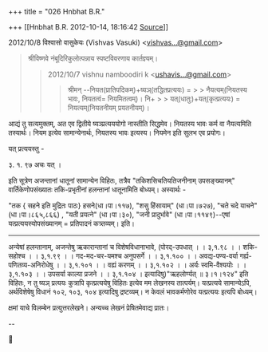 +++
title = "026 Hnbhat B.R."

+++
[[Hnbhat B.R.	2012-10-14, 18:16:42 [Source](https://groups.google.com/g/bvparishat/c/iEIe0Y7bweU)]]



  
  

2012/10/8 विश्वासो वासुकेयः (Vishvas Vasuki) \<[vishvas...@gmail.com]()\>

  

> श्रीविष्णवे नंबूदिरिकुलोत्पन्नाय स्पष्टविवरणाय कार्तज्ञ्यम्।  
>   
> > 
> > 2012/10/7 vishnu namboodiri k \<[ushavis...@gmail.com]()\>  
> > > श्रीमन् --नियत(प्रातिपदिकम्)+ष्यञ्(तद्धितप्रत्ययः) = > > नैयत्यम्(नियतस्य भावः, नियतत्वं= नियमितत्वम्)। नि+ > > यत्(धातुः)+यत्(कृत्प्रत्ययः) = नियत्यम्(नियतनीयम् प्रयतनीयम्)।   
> >   
> > > > 
> > > >   
> > > > 
> > 

आद्यं तु सत्यमुक्तम्, अत एव द्वितीये ष्यञ्प्रत्यययोगो नास्तीति सिद्धमेव। नियतस्य भावः कर्म वा नैयत्यमिति तस्यार्थः। नियम इत्येव सामान्येनार्थः, नियतस्य भावः इत्यस्य। नियमेन इति सुलभ एव प्रयोगः।

  

यत् प्रत्ययस्तु -



३. १. ९७ अचः यत् ।

  

इति सूत्रेण अजन्तानां धातूनां सामान्येन विहितः, तत्रैव
"तकिशसिचतियतिजनीनाम् उपसङ्ख्यानम्" वार्तिकेणोपसंख्यातः तकि-प्रभृतीनां हलन्तानां धातूनामिति बोध्यम्। अस्यार्थः -

  

"तक { सहने इति मुद्रितः पाठः} हसने(धा।पा।११७), "शसु हिंसायाम्" (धा।पा।७२७), "चते चदे याचने" (धा।पा।८६५,८६६) , "यती प्रयत्ने" (धा।पा।३०), "जनी प्रादुर्भावे" (धा।पा।११४९)--एषां यत्प्रत्ययस्योपसंख्यानम् = प्रतिपादनं कत्र्तव्यम्। इति।

----------------------------

  

अन्येषां हलन्तानाम्, अजन्तेषु ऋकारान्तानां च विशेषविधानाभावे, (पोरद्-उपधात् । । ३,१.९८ । । शकि-सहोश्च । । ३,१.९९ । । गद-मद-चर-यमश्च अनुपसर्गे । । ३,१.१०० । । अवद्य-पण्य-वर्या गर्ह्य-पणितव्य-अनिरोधेषु । । ३,१.१०१ । । वह्यं करणम् । । ३,१.१०२ । । अर्यः स्वमि-वैश्ययोः । । ३,१.१०३ । । उपसर्या काल्या प्रजने । । ३,१.१०४ । इत्यादिषु)"ऋहलोर्ण्यत् ॥ ३।१।१२४" इति विहितः, न तु ष्यञ् प्रत्ययः कुत्रापि कृत्प्रत्ययेषु विहितः इत्येव मम लेखनस्य तात्पर्यम्। यत्प्रत्यये सामान्येऽपि, अर्थविशेषेषु विधानं १०२, १०३, १०४ इत्यादिषु द्रष्टव्यम्। न केवलं भावकर्मणोरेव यत्प्रत्ययः इत्यपि बोध्यम्।

  

क्षमां याचे विलम्बेन प्रत्युत्तरलेखने। अन्यच्च लेखनं प्रेषितमेवाद्य प्रातः।

  

--



